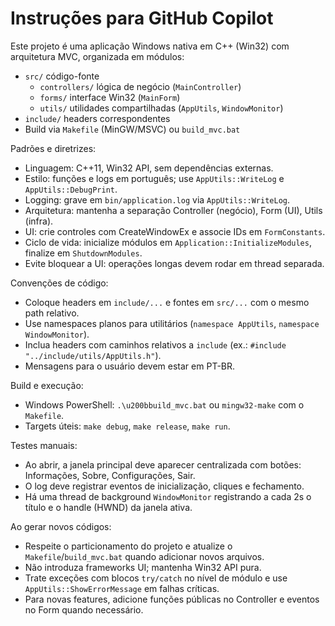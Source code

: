 # Instruções para GitHub Copilot

Este projeto é uma aplicação Windows nativa em C++ (Win32) com arquitetura MVC, organizada em módulos:

- `src/` código-fonte
  - `controllers/` lógica de negócio (`MainController`)
  - `forms/` interface Win32 (`MainForm`)
  - `utils/` utilidades compartilhadas (`AppUtils`, `WindowMonitor`)
- `include/` headers correspondentes
- Build via `Makefile` (MinGW/MSVC) ou `build_mvc.bat`

Padrões e diretrizes:

- Linguagem: C++11, Win32 API, sem dependências externas.
- Estilo: funções e logs em português; use `AppUtils::WriteLog` e `AppUtils::DebugPrint`.
- Logging: grave em `bin/application.log` via `AppUtils::WriteLog`.
- Arquitetura: mantenha a separação Controller (negócio), Form (UI), Utils (infra).
- UI: crie controles com CreateWindowEx e associe IDs em `FormConstants`.
- Ciclo de vida: inicialize módulos em `Application::InitializeModules`, finalize em `ShutdownModules`.
- Evite bloquear a UI: operações longas devem rodar em thread separada.

Convenções de código:

- Coloque headers em `include/...` e fontes em `src/...` com o mesmo path relativo.
- Use namespaces planos para utilitários (`namespace AppUtils`, `namespace WindowMonitor`).
- Inclua headers com caminhos relativos a `include` (ex.: `#include "../include/utils/AppUtils.h"`).
- Mensagens para o usuário devem estar em PT-BR.

Build e execução:

- Windows PowerShell: `.\u200bbuild_mvc.bat` ou `mingw32-make` com o `Makefile`.
- Targets úteis: `make debug`, `make release`, `make run`.

Testes manuais:

- Ao abrir, a janela principal deve aparecer centralizada com botões: Informações, Sobre, Configurações, Sair.
- O log deve registrar eventos de inicialização, cliques e fechamento.
- Há uma thread de background `WindowMonitor` registrando a cada 2s o título e o handle (HWND) da janela ativa.

Ao gerar novos códigos:

- Respeite o particionamento do projeto e atualize o `Makefile`/`build_mvc.bat` quando adicionar novos arquivos.
- Não introduza frameworks UI; mantenha Win32 API pura.
- Trate exceções com blocos `try/catch` no nível de módulo e use `AppUtils::ShowErrorMessage` em falhas críticas.
- Para novas features, adicione funções públicas no Controller e eventos no Form quando necessário.
